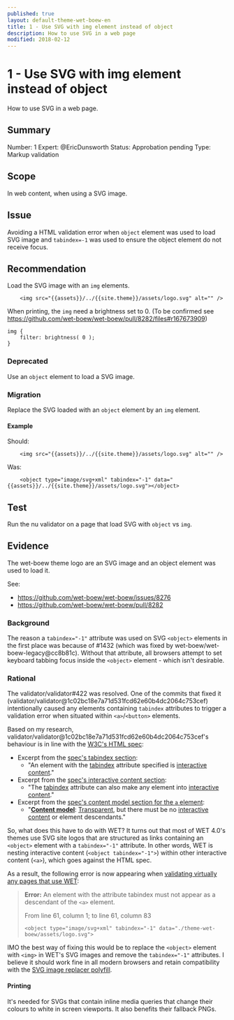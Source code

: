 ```yaml
---
published: true
layout: default-theme-wet-boew-en
title: 1 - Use SVG with img element instead of object
description: How to use SVG in a web page
modified: 2018-02-12
---
```


# 1 - Use SVG with img element instead of object

How to use SVG in a web page.


## Summary

Number: 1
Expert: @EricDunsworth
Status: Approbation pending
Type: Markup validation

## Scope

In web content, when using a SVG image.

## Issue

Avoiding a HTML validation error when ```object``` element was used to load SVG image and ```tabindex=-1``` was used to ensure the object element do not receive focus.

## Recommendation

Load the SVG image with an ```img``` elements.
```
	<img src="{{assets}}/../{{site.theme}}/assets/logo.svg" alt="" />
```

When printing, the ```img``` need a brightness set to 0. (To be confirmed see https://github.com/wet-boew/wet-boew/pull/8282/files#r167673909)
```
img {
	filter: brightness( 0 );
}
```

### Deprecated

Use an ```object``` element to load a SVG image. 

### Migration

Replace the SVG loaded with an ```object``` element by an ```img``` element.

#### Example

Should:
```
	<img src="{{assets}}/../{{site.theme}}/assets/logo.svg" alt="" />
```

Was:
```
	<object type="image/svg+xml" tabindex="-1" data="{{assets}}/../{{site.theme}}/assets/logo.svg"></object>
```


## Test

Run the nu validator on a page that load SVG with ```object``` vs ```img```.


## Evidence

The wet-boew theme logo are an SVG image and an object element was used to load it.

See: 
* https://github.com/wet-boew/wet-boew/issues/8276
* https://github.com/wet-boew/wet-boew/pull/8282

### Background

The reason a ```tabindex="-1"``` attribute was used on SVG ```<object>``` elements in the first place was because of #1432 (which was fixed by wet-boew/wet-boew-legacy@cc8b81c). Without that attribute, all browsers attempt to set keyboard tabbing focus inside the ```<object>``` element - which isn't desirable.

### Rational

The validator/validator#422 was resolved. One of the commits that fixed it (validator/validator@1c02bc18e7a71d531fcd62e60b4dc2064c753cef) intentionally caused any elements containing ``tabindex`` attributes to trigger a validation error when situated within ``<a>``/``<button>`` elements.

Based on my research, validator/validator@1c02bc18e7a71d531fcd62e60b4dc2064c753cef's behaviour is in line with the [W3C's HTML spec](https://w3c.github.io/html/):

* Excerpt from the [spec's tabindex section](https://w3c.github.io/html/editing.html#element-attrdef-global-tabindex):
  * "An element with the [tabindex](https://w3c.github.io/html/editing.html#element-attrdef-global-tabindex) attribute specified is [interactive content](https://w3c.github.io/html/dom.html#interactive-content-2)."
* Excerpt from the [spec's interactive content section](https://w3c.github.io/html/dom.html#interactive-content-2):
  * "The [tabindex](https://w3c.github.io/html/editing.html#element-attrdef-global-tabindex) attribute can also make any element into [interactive content](https://w3c.github.io/html/dom.html#interactive-content-2)."
* Excerpt from the [spec's content model section for the ``a`` element](https://w3c.github.io/html/textlevel-semantics.html#elementdef-a):
  * "[**Content model**](https://w3c.github.io/html/dom.html#content-model): [Transparent](https://w3c.github.io/html/dom.html#transparent), but there must be no [interactive content](https://w3c.github.io/html/dom.html#interactive-content-2) or [<a>](https://w3c.github.io/html/textlevel-semantics.html#elementdef-a) element descendants."

So, what does this have to do with WET? It turns out that most of WET 4.0's themes use SVG site logos that are structured as links containing an ``<object>`` element with a ``tabindex="-1"`` attribute. In other words, WET is nesting interactive content (``<object tabindex="-1">``) within other interactive content (``<a>``), which goes against the HTML spec.

As a result, the following error is now appearing when [validating virtually any pages that use WET](https://validator.w3.org/nu/?doc=http%3A%2F%2Fwet-boew.github.io%2Fv4.0-ci%2Findex-en.html):
> **Error:** An element with the attribute tabindex must not appear as a descendant of the ``<a>`` element.
> 
> From line 61, column 1; to line 61, column 83
> 
> ``<object type="image/svg+xml" tabindex="-1" data="./theme-wet-boew/assets/logo.svg">``

IMO the best way of fixing this would be to replace the ``<object>`` element with ``<img>`` in WET's SVG images and remove the ``tabindex="-1"`` attributes. I believe it should work fine in all modern browsers and retain compatibility with the [SVG image replacer polyfill](https://github.com/wet-boew/wet-boew/blob/master/src/polyfills/svg/svg.js).

#### Printing

It's needed for SVGs that contain inline media queries that change their colours to white in screen viewports. It also benefits their fallback PNGs.